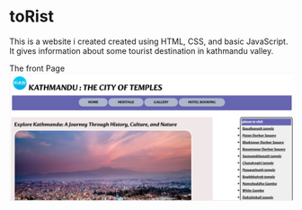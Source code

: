 # toRist
This is a website i created created using HTML, CSS, and basic JavaScript. It gives information about some tourist destination in kathmandu valley.

The front Page
![front_page](https://github.com/itsmenisha/Front-End-Projects/blob/main/toRist%20img/Front_page/front_1.png)



